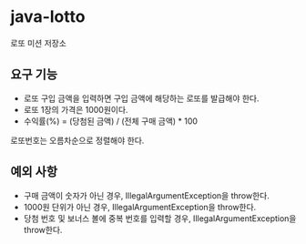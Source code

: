 # java-lotto

로또 미션 저장소

## 요구 기능

- 로또 구입 금액을 입력하면 구입 금액에 해당하는 로또를 발급해야 한다.
- 로또 1장의 가격은 1000원이다.
- 수익률(%) = (당첨된 금액) / (전체 구매 금액) * 100

로또번호는 오름차순으로 정렬해야 한다.

## 예외 사항

- 구매 금액이 숫자가 아닌 경우, IllegalArgumentException을 throw한다.
- 1000원 단위가 아닌 경우, IllegalArgumentException을 throw한다.
- 당첨 번호 및 보너스 볼에 중복 번호를 입력할 경우, IllegalArgumentException을 throw한다.
